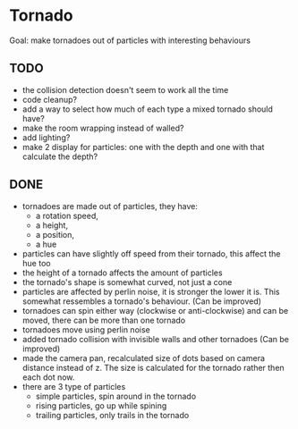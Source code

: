 # Tornado

Goal: make tornadoes out of particles with interesting behaviours

## TODO

- the collision detection doesn't seem to work all the time
- code cleanup?
- add a way to select how much of each type a mixed tornado should have?
- make the room wrapping instead of walled?
- add lighting?
- make 2 display for particles: one with the depth and one with that calculate the depth?

## DONE

- tornadoes are made out of particles, they have:
	+ a rotation speed,
	+ a height,
	+ a position,
	+ a hue
- particles can have slightly off speed from their tornado, this affect the hue too
- the height of a tornado affects the amount of particles
- the tornado's shape is somewhat curved, not just a cone
- particles are affected by perlin noise, it is stronger the lower it is. This somewhat ressembles a tornado's behaviour. (Can be improved)
- tornadoes can spin either way (clockwise or anti-clockwise) and can be moved, there can be more than one tornado
- tornadoes move using perlin noise
- added tornado collision with invisible walls and other tornadoes (Can be improved)
- made the camera pan, recalculated size of dots based on camera distance instead of z. The size is calculated for the tornado rather then each dot now.
- there are 3 type of particles
	+ simple particles, spin around in the tornado
	+ rising particles, go up while spining
	+ trailing particles, only trails in the tornado
